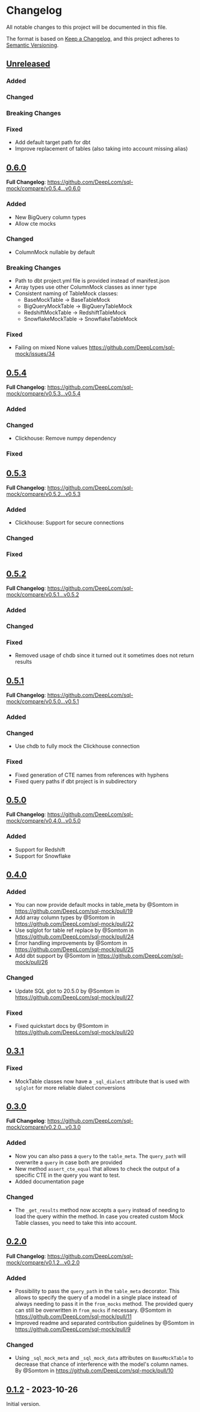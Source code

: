 # Changelog

All notable changes to this project will be documented in this file.

The format is based on [Keep a Changelog](https://keepachangelog.com/en/1.0.0/),
and this project adheres to [Semantic Versioning](https://semver.org/spec/v2.0.0.html).

## [Unreleased]

### Added

### Changed

### Breaking Changes

### Fixed

* Add default target path for dbt
* Improve replacement of tables (also taking into account missing alias)

## [0.6.0]

**Full Changelog**: <https://github.com/DeepLcom/sql-mock/compare/v0.5.4...v0.6.0>

### Added

* New BigQuery column types
* Allow cte mocks

### Changed

* ColumnMock nullable by default

### Breaking Changes

* Path to dbt project.yml file is provided instead of manifest.json
* Array types use other ColumnMock classes as inner type
* Consistent naming of TableMock classes:
  * BaseMockTable -> BaseTableMock
  * BigQueryMockTable -> BigQueryTableMock
  * RedshiftMockTable -> RedshiftTableMock
  * SnowflakeMockTable -> SnowflakeTableMock

### Fixed

* Failing on mixed None values <https://github.com/DeepLcom/sql-mock/issues/34>

## [0.5.4]

**Full Changelog**: <https://github.com/DeepLcom/sql-mock/compare/v0.5.3...v0.5.4>

### Added

### Changed

* Clickhouse: Remove numpy dependency

### Fixed

## [0.5.3]

**Full Changelog**: <https://github.com/DeepLcom/sql-mock/compare/v0.5.2...v0.5.3>

### Added

* Clickhouse: Support for secure connections

### Changed

### Fixed

## [0.5.2]

**Full Changelog**: <https://github.com/DeepLcom/sql-mock/compare/v0.5.1...v0.5.2>

### Added

### Changed

### Fixed

* Removed usage of chdb since it turned out it sometimes does not return results

## [0.5.1]

**Full Changelog**: <https://github.com/DeepLcom/sql-mock/compare/v0.5.0...v0.5.1>

### Added

### Changed

* Use chdb to fully mock the Clickhouse connection

### Fixed

* Fixed generation of CTE names from references with hyphens
* Fixed query paths if dbt project is in subdirectory

## [0.5.0]

**Full Changelog**: <https://github.com/DeepLcom/sql-mock/compare/v0.4.0...v0.5.0>

### Added

* Support for Redshift
* Support for Snowflake

## [0.4.0]

### Added

* You can now provide default mocks in table_meta by @Somtom in <https://github.com/DeepLcom/sql-mock/pull/19>
* Add array column types by @Somtom in <https://github.com/DeepLcom/sql-mock/pull/22>
* Use sqlglot for table ref replace by @Somtom in <https://github.com/DeepLcom/sql-mock/pull/24>
* Error handling improvements by @Somtom in <https://github.com/DeepLcom/sql-mock/pull/25>
* Add dbt support by @Somtom in <https://github.com/DeepLcom/sql-mock/pull/26>

### Changed

* Update SQL glot to 20.5.0 by @Somtom in <https://github.com/DeepLcom/sql-mock/pull/27>

### Fixed

* Fixed quickstart docs by @Somtom in <https://github.com/DeepLcom/sql-mock/pull/20>

## [0.3.1]

### Fixed

* MockTable classes now have a `_sql_dialect` attribute that is used with `sglglot` for more reliable dialect conversions

## [0.3.0]

**Full Changelog**: <https://github.com/DeepLcom/sql-mock/compare/v0.2.0...v0.3.0>

### Added

* Now you can also pass a `query` to the `table_meta`. The `query_path` will overwrite a `query` in case both are provided
* New method `assert_cte_equal` that allows to check the output of a specific CTE in the query you want to test.
* Added documentation page

### Changed

* The `_get_results` method now accepts a `query` instead of needing to load the query within the method. In case you created custom Mock Table classes, you need to take this into account.

## [0.2.0]

**Full Changelog**: <https://github.com/DeepLcom/sql-mock/compare/v0.1.2...v0.2.0>

### Added

* Possibility to pass the `query_path` in the `table_meta` decorator. This allows to specify the query of a model in a single place instead of always needing to pass it in the `from_mocks` method. The provided query can still be overwritten in `from_mocks` if necessary. @Somtom in <https://github.com/DeepLcom/sql-mock/pull/11>
* Improved readme and separated contribution guidelines by @Somtom in <https://github.com/DeepLcom/sql-mock/pull/9>

### Changed

* Using `_sql_mock_meta` and `_sql_mock_data` attributes on `BaseMockTable` to decrease that chance of interference with the model's column names. By @Somtom in <https://github.com/DeepLcom/sql-mock/pull/10>

## [0.1.2] - 2023-10-26

Initial version.

[Unreleased]: https://github.com/DeepLcom/sql-mock/compare/v0.6.0...HEAD
[0.6.0]: https://github.com/DeepLcom/sql-mock/releases/tag/v0.6.0
[0.5.4]: https://github.com/DeepLcom/sql-mock/releases/tag/v0.5.4
[0.5.3]: https://github.com/DeepLcom/sql-mock/releases/tag/v0.5.3
[0.5.2]: https://github.com/DeepLcom/sql-mock/releases/tag/v0.5.2
[0.5.1]: https://github.com/DeepLcom/sql-mock/releases/tag/v0.5.1
[0.5.0]: https://github.com/DeepLcom/sql-mock/releases/tag/v0.5.0
[0.4.0]: https://github.com/DeepLcom/sql-mock/releases/tag/v0.4.0
[0.3.1]: https://github.com/DeepLcom/sql-mock/releases/tag/v0.3.1
[0.3.0]: https://github.com/DeepLcom/sql-mock/releases/tag/v0.3.0
[0.2.0]: https://github.com/DeepLcom/sql-mock/releases/tag/v0.2.0
[0.1.2]: https://github.com/DeepLcom/sql-mock/releases/tag/v0.1.2

